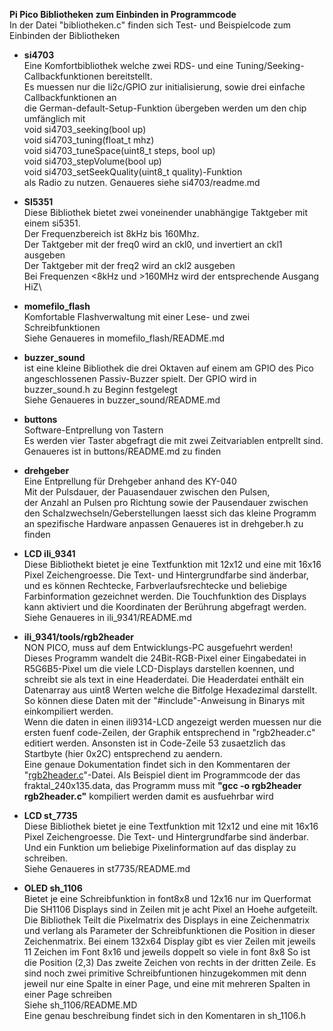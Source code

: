 **Pi Pico Bibliotheken zum Einbinden in Programmcode**\
In der Datei "bibliotheken.c" finden sich Test- und Beispielcode zum Einbinden der Bibliotheken

* **si4703**\
Eine Komfortbibliothek welche zwei RDS- und eine Tuning/Seeking- Callbackfunktionen bereitstellt.\
Es muessen nur die Ii2c/GPIO zur initialisierung, sowie drei einfache Callbackfunktionen an\
die German-default-Setup-Funktion übergeben werden um den chip umfänglich mit\
void si4703_seeking(bool up)\
void si4703_tuning(float_t mhz)\
void si4703_tuneSpace(uint8_t steps, bool up)\
void si4703_stepVolume(bool up)\
void si4703_setSeekQuality(uint8_t quality)-Funktion\
als Radio zu nutzen. Genaueres siehe si4703/readme.md

* **SI5351**\
Diese Bibliothek bietet zwei voneinender unabhängige Taktgeber mit einem si5351.\
Der Frequenzbereich ist 8kHz bis 160Mhz.\
Der Taktgeber mit der freq0 wird an ckl0, und invertiert an ckl1 ausgeben\
Der Taktgeber mit der freq2 wird an ckl2 ausgeben\
Bei Frequenzen <8kHz und >160MHz wird der entsprechende Ausgang HiZ\

* **momefilo_flash**\
Komfortable Flashverwaltung mit einer Lese- und zwei Schreibfunktionen\
Siehe Genaueres in momefilo_flash/README.md

* **buzzer_sound**\
ist eine kleine Bibliothek die drei Oktaven auf einem am GPIO des Pico
angeschlossenen Passiv-Buzzer spielt. Der GPIO wird in buzzer_sound.h
zu Beginn festgelegt\
Siehe Genaueres in buzzer_sound/README.md

* **buttons**\
Software-Entprellung von Tastern\
Es werden vier Taster abgefragt die mit zwei Zeitvariablen entprellt sind.\
Genaueres ist in buttons/README.md zu finden

* **drehgeber**\
Eine Entprellung für Drehgeber anhand des KY-040\
Mit der Pulsdauer, der Pauasendauer zwischen den Pulsen,\
der Anzahl an Pulsen pro Richtung sowie der Pausendauer zwischen
den Schalzwechseln/Geberstellungen laesst sich das kleine Programm
an spezifische Hardware anpassen
Genaueres ist in drehgeber.h zu finden

* **LCD ili_9341**\
Diese Bibliothekt bietet je eine Textfunktion mit 12x12 und eine mit 16x16
Pixel Zeichengroesse. Die Text- und Hintergrundfarbe sind änderbar, und
es können Rechtecke, Farbverlaufsrechtecke und beliebige Farbinformation
gezeichnet werden. Die Touchfunktion des Displays kann aktiviert und die
Koordinaten der Berührung abgefragt werden.\
Siehe Genaueres in ili_9341/README.md

* **ili_9341/tools/rgb2header**\
NON PICO, muss auf dem Entwicklungs-PC ausgefuehrt werden!\
Dieses Programm wandelt die 24Bit-RGB-Pixel einer Eingabedatei
in R5G6B5-Pixel um die viele LCD-Displays darstellen koennen,
und schreibt sie als text in eine Headerdatei. Die Headerdatei enthält ein Datenarray aus uint8 Werten welche die
Bitfolge Hexadezimal darstellt. So können diese Daten mit der
"#include"-Anweisung in Binarys mit einkompiliert werden.\
Wenn die daten in einen ili9314-LCD angezeigt werden muessen nur die
ersten fuenf code-Zeilen, der Graphik entsprechend in "rgb2header.c"
editiert werden. Ansonsten ist in Code-Zeile 53 zusaetzlich das Startbyte
(hier 0x2C) entsprechend zu aendern.\
Eine genaue Dokumentation findet sich in den Kommentaren der "[rgb2header.c](https://github.com/momefilo/bibliotheken/blob/main/ili_9341/tools/rgb2header.c)"-Datei.
Als Beispiel dient im Programmcode der das fraktal_240x135.data,
das Programm muss mit **"gcc -o rgb2header rgb2header.c"** kompiliert werden damit es ausfuehrbar wird

* **LCD st_7735**\
Diese Bibliothek bietet je eine Textfunktion mit 12x12 und eine mit 16x16
Pixel Zeichengroesse. Die Text- und Hintergrundfarbe sind änderbar.
Und ein Funktion um beliebige Pixelinformation auf das display zu schreiben.\
Siehe Genaueres in st7735/README.md

* **OLED sh_1106**\
Bietet je eine Schreibfunktion in font8x8 und 12x16 nur im Querformat\
Die SH1106 Displays sind in Zeilen mit je acht Pixel an Hoehe aufgeteilt.\
Die Bibliothek Teilt die Pixelmatrix des Displays in eine Zeichenmatrix
und verlang als Parameter der Schreibfunktionen die Position in
dieser Zeichenmatrix. Bei einem 132x64 Display gibt es vier Zeilen mit
jeweils 11 Zeichen im Font 8x16 und jeweils doppelt so viele in font 8x8
So ist die Position (2,3) Das zweite Zeichen von rechts in der dritten Zeile.
Es sind noch zwei primitive Schreibfuntionen hinzugekommen mit denn jeweil nur
eine Spalte in einer Page, und eine mit mehreren Spalten in einer Page schreiben\
Siehe sh_1106/README.MD\
Eine genau beschreibung findet sich in den Komentaren in sh_1106.h
